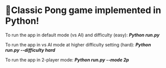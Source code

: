 # 🏓Classic Pong game implemented in Python!

To run the app in default mode (vs AI) and difficulty (easy): <b><i>Python run.py</i></b>

To run the app in vs AI mode at higher difficulty setting (hard): <b><i>Python run.py --difficulty hard</i></b>

To run the app in 2-player mode: <b><i>Python run.py --mode 2p</i></b>
